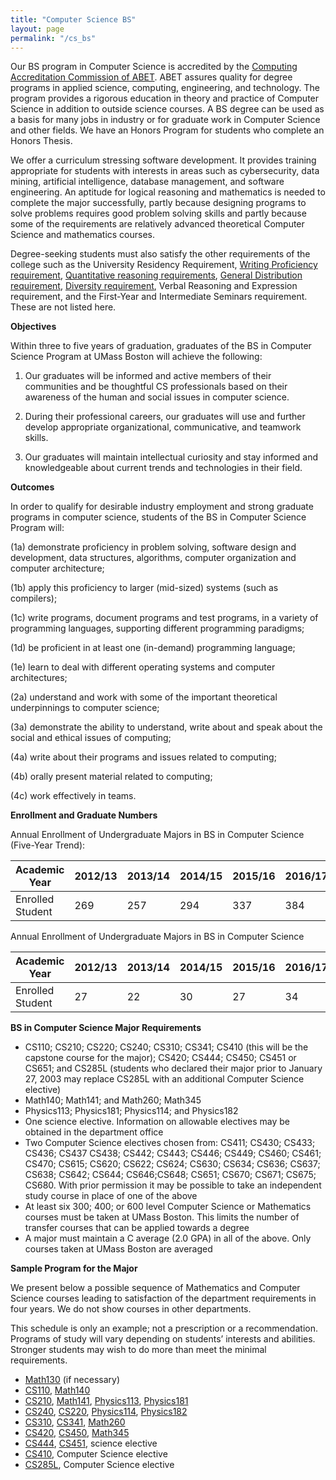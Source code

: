 ```yaml
---
title: "Computer Science BS"
layout: page
permalink: "/cs_bs"
---
```


Our BS program in Computer Science is accredited by the [Computing Accreditation Commission of ABET](https://www.abet.org/). ABET assures quality for degree programs in applied science, computing, engineering, and technology. The program provides a rigorous education in theory and practice of Computer Science in addition to outside science courses. A BS degree can be used as a basis for many jobs in industry or for graduate work in Computer Science and other fields. We have an Honors Program for students who complete an Honors Thesis.

We offer a curriculum stressing software development. It provides training appropriate for students with interests in areas such as cybersecurity, data mining, artificial intelligence, database management, and software engineering. An aptitude for logical reasoning and mathematics is needed to complete the major successfully, partly because designing programs to solve problems requires good problem solving skills and partly because some of the requirements are relatively advanced theoretical Computer Science and mathematics courses.

Degree-seeking students must also satisfy the other requirements of the college such as the University Residency Requirement, [Writing Proficiency requirement](https://www.umb.edu/academics/vpass/undergraduate_studies/writing_proficiency), [Quantitative reasoning requirements](https://www.umb.edu/academics/vpass/undergraduate_studies/general_education_requirements/quantitative_reasoning), [General Distribution requirement](https://www.umb.edu/academics/vpass/undergraduate_studies/general_education_requirements/distribution_requirement), [Diversity requirement](https://www.umb.edu/academics/vpass/undergraduate_studies/general_education_requirements/diversity_requirement), Verbal Reasoning and Expression requirement, and the First-Year and Intermediate Seminars requirement. These are not listed here.

**Objectives**


Within three to five years of graduation, graduates of the BS in Computer Science Program at UMass Boston will achieve the following:

 1. Our graduates will be informed and active members of their communities and be thoughtful CS professionals based on their awareness of the human and social issues in computer science.

 2. During their professional careers, our graduates will use and further develop appropriate organizational, communicative, and teamwork skills.

 3. Our graduates will maintain intellectual curiosity and stay informed and knowledgeable about current trends and technologies in their field.

**Outcomes**


In order to qualify for desirable industry employment and strong graduate programs in computer science, students of the BS in Computer Science Program will:

(1a) demonstrate proficiency in problem solving, software design and development, data structures, algorithms, computer organization and computer architecture;

(1b) apply this proficiency to larger (mid-sized) systems (such as compilers);

(1c) write programs, document programs and test programs, in a variety of programming languages, supporting different programming paradigms;

(1d) be proficient in at least one (in-demand) programming language;

(1e) learn to deal with different operating systems and computer architectures;

(2a) understand and work with some of the important theoretical underpinnings to computer science;

(3a) demonstrate the ability to understand, write about and speak about the social and ethical issues of computing;

(4a) write about their programs and issues related to computing;

(4b) orally present material related to computing;

(4c) work effectively in teams.

**Enrollment and Graduate Numbers**

Annual Enrollment of Undergraduate Majors in BS in Computer Science (Five-Year Trend):

| Academic Year                   | 2012/13 | 2013/14                                        | 2014/15  | 2015/16  | 2016/17        | 2017/18       | 2018/19     |
| ---------------------------------- | ------- | --------------------------------------------- | ------ | ----- | --------------- | ------------------ | ---------- |
| Enrolled Student   | 269       | 257            | 294 | 337 | 384 | 474     |            |

Annual Enrollment of Undergraduate Majors in BS in Computer Science 

| Academic Year                   | 2012/13 | 2013/14                                        | 2014/15  | 2015/16  | 2016/17        | 2017/18       | 2018/19     |
| ---------------------------------- | ------- | --------------------------------------------- | ------ | ----- | --------------- | ------------------ | ---------- |
| Enrolled Student   | 27       | 22            | 30 | 27 | 34 | 34     |            |

**BS in Computer Science Major Requirements**
- CS110; CS210; CS220; CS240; CS310; CS341; CS410 (this will be the capstone course for the major); CS420; CS444; CS450; CS451 or CS651; and CS285L (students who declared their major prior to January 27, 2003 may replace CS285L with an additional Computer Science elective)
- Math140; Math141; and Math260; Math345
- Physics113; Physics181; Physics114; and Physics182
- One science elective. Information on allowable electives may be obtained in the department office
- Two Computer Science electives chosen from: CS411; CS430; CS433; CS436; CS437 CS438; CS442; CS443; CS446; CS449; CS460; CS461; CS470; CS615; CS620; CS622; CS624; CS630; CS634; CS636; CS637; CS638; CS642; CS644; CS646;CS648; CS651; CS670; CS671; CS675; CS680. With prior permission it may be possible to take an independent study course in place of one of the above
- At least six 300; 400; or 600 level Computer Science or Mathematics courses must be taken at UMass Boston. This limits the number of transfer courses that can be applied towards a degree
- A major must maintain a C average (2.0 GPA) in all of the above. Only courses taken at UMass Boston are averaged

**Sample Program for the Major**

We present below a possible sequence of Mathematics and Computer Science courses leading to satisfaction of the department requirements in four years. We do not show courses in other departments.

This schedule is only an example; not a prescription or a recommendation. Programs of study will vary depending on students’ interests and abilities. Stronger students may wish to do more than meet the minimal requirements.

- [Math130](https://www.umb.edu/course_catalog/course_info/ugrd_MATH_all_130) (if necessary)
- [CS110]({{site.baseurl}}/academics/courses/CS110), [Math140](https://www.umb.edu/academics/course_catalog/course_info/ugrd_MATH_all_140)
- [CS210]({{site.baseurl}}/academics/courses/CS210), [Math141](https://www.umb.edu/academics/course_catalog/course_info/ugrd_MATH_all_141), [Physics113](https://www.umb.edu/academics/course_catalog/course_info/ugrd_PHYSIC_all_113), [Physics181](https://www.umb.edu/academics/course_catalog/course_info/ugrd_PHYSIC_all_181)
- [CS240]({{site.baseurl}}/academics/courses/CS240), [CS220]({{site.baseurl}}/academics/courses/CS220), [Physics114](https://www.umb.edu/academics/course_catalog/course_info/ugrd_PHYSIC_all_114), [Physics182](https://www.umb.edu/academics/course_catalog/course_info/ugrd_PHYSIC_all_182)
- [CS310]({{site.baseurl}}/academics/courses/CS310), [CS341]({{site.baseurl}}/academics/courses/CS341), [Math260](https://www.umb.edu/academics/course_catalog/course_info/ugrd_MATH_all_260)
- [CS420]({{site.baseurl}}/academics/courses/CS420), [CS450]({{site.baseurl}}/academics/courses/CS450), [Math345](https://www.umb.edu/academics/course_catalog/course_info/ugrd_MATH_all_345)
- [CS444]({{site.baseurl}}/academics/courses/CS444), [CS451]({{site.baseurl}}/academics/courses/CS451), science elective
- [CS410]({{site.baseurl}}/academics/courses/CS410), Computer Science elective
- [CS285L]({{site.baseurl}}/academics/courses/CS285L), Computer Science elective